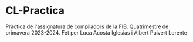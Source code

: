 # CL-Practica
Pràctica de l'assignatura de compiladors de la FIB. Quatrimestre de primavera 2023-2024. Fet per Luca Acosta Iglesias i Albert Puivert Lorente
